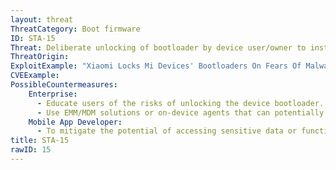 ```yaml
---
layout: threat
ThreatCategory: Boot firmware
ID: STA-15
Threat: Deliberate unlocking of bootloader by device user/owner to install custom operating systems, which could then enable an attacker to use the bootloader to install malware.
ThreatOrigin:
ExploitExample: "Xiaomi Locks Mi Devices' Bootloaders On Fears Of Malware And Security Risks: Up To 21 Days To Unlock [^47]"
CVEExample:
PossibleCountermeasures:
    Enterprise:
      - Educate users of the risks of unlocking the device bootloader.
      - Use EMM/MDM solutions or on-device agents that can potentially detect rooted or jail-broken devices and subsequently, successfully block access to enterprise resources.
    Mobile App Developer:
      - To mitigate the potential of accessing sensitive data or functionality on rooted or jail-broken devices, leverage device attestation APIs to determine the device is in a known-good state prior to executing sensitve actions.
title: STA-15
rawID: 15
---
```


